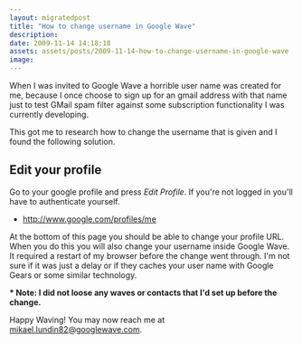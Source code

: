 ```yaml
---
layout: migratedpost
title: "How to change username in Google Wave"
description:
date: 2009-11-14 14:18:18
assets: assets/posts/2009-11-14-how-to-change-username-in-google-wave
image: 
---
```


When I was invited to Google Wave a horrible user name was created for me, because I once choose to sign up for an gmail address with that name just to test GMail spam filter against some subscription functionality I was currently developing.

This got me to research how to change the username that is given and I found the following solution.
<h2>Edit your profile</h2>
Go to your google profile and press <em>Edit Profile</em>. If you're not logged in you'll have to authenticate yourself.
<ul>
 <li><a href="http://www.google.com/profiles/me">http://www.google.com/profiles/me</a></li>
</ul>
At the bottom of this page you should be able to change your profile URL. When you do this you will also change your username inside Google Wave. It required a restart of my browser before the change went through. I'm not sure if it was just a delay or if they caches your user name with Google Gears or some similar technology.

<strong>* Note: I did not loose any waves or contacts that I'd set up before the change. </strong>

Happy Waving! You may now reach me at mikael.lundin82@googlewave.com.
